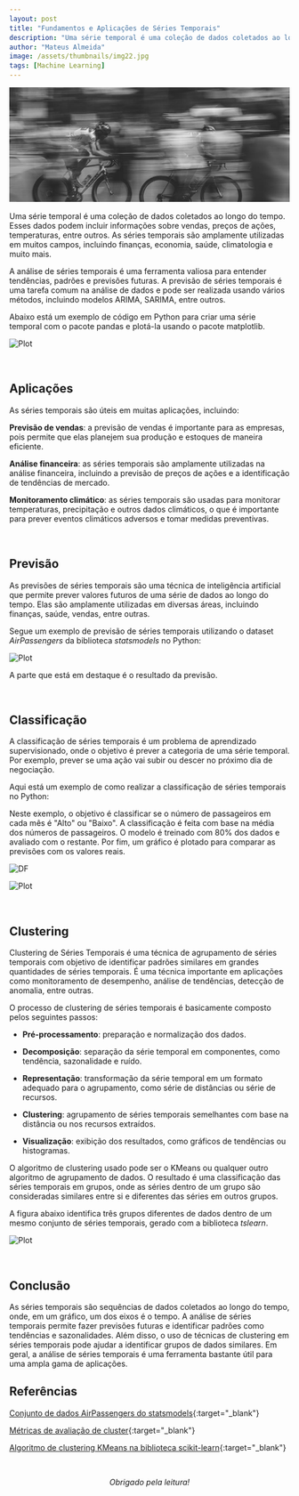 ```yaml
---
layout: post
title: "Fundamentos e Aplicações de Séries Temporais"
description: "Uma série temporal é uma coleção de dados coletados ao longo do tempo. Esses dados podem incluir informações sobre vendas, preços de ações, temperaturas, entre outros..."
author: "Mateus Almeida"
image: /assets/thumbnails/img22.jpg
tags: [Machine Learning]
---
```


![Birds](/assets/thumbnails/img22.jpg)

Uma série temporal é uma coleção de dados coletados ao longo do tempo. Esses dados podem incluir informações sobre vendas, preços de ações, temperaturas, entre outros. As séries temporais são amplamente utilizadas em muitos campos, incluindo finanças, economia, saúde, climatologia e muito mais.

A análise de séries temporais é uma ferramenta valiosa para entender tendências, padrões e previsões futuras. A previsão de séries temporais é uma tarefa comum na análise de dados e pode ser realizada usando vários métodos, incluindo modelos ARIMA, SARIMA, entre outros.

Abaixo está um exemplo de código em Python para criar uma série temporal com o pacote pandas e plotá-la usando o pacote matplotlib.

<script src="https://gist.github.com/imsouza/9bfc4a142616ae3f9828f8287249a020.js"></script>

![Plot](https://imgur.com/okQXOr6.png)

<br>

## Aplicações

As séries temporais são úteis em muitas aplicações, incluindo:

**Previsão de vendas**: a previsão de vendas é importante para as empresas, pois permite que elas planejem sua produção e estoques de maneira eficiente.

**Análise financeira**: as séries temporais são amplamente utilizadas na análise financeira, incluindo a previsão de preços de ações e a identificação de tendências de mercado.

**Monitoramento climático**: as séries temporais são usadas para monitorar temperaturas, precipitação e outros dados climáticos, o que é importante para prever eventos climáticos adversos e tomar medidas preventivas.

<br>

## Previsão

As previsões de séries temporais são uma técnica de inteligência artificial que permite prever valores futuros de uma série de dados ao longo do tempo. Elas são amplamente utilizadas em diversas áreas, incluindo finanças, saúde, vendas, entre outras.

Segue um exemplo de previsão de séries temporais utilizando o dataset *AirPassengers* da biblioteca *statsmodels* no Python:

<script src="https://gist.github.com/imsouza/0327ce38b23cb8148a5829c6e46de8e1.js"></script>

![Plot](https://imgur.com/CmaIYhU.png)

A parte que está em destaque é o resultado da previsão.

<br>

## Classificação

A classificação de séries temporais é um problema de aprendizado supervisionado, onde o objetivo é prever a categoria de uma série temporal. Por exemplo, prever se uma ação vai subir ou descer no próximo dia de negociação.

Aqui está um exemplo de como realizar a classificação de séries temporais no Python:

<script src="https://gist.github.com/imsouza/b8fa62fbe383fb98c03f06a4d2b8a667.js"></script>

Neste exemplo, o objetivo é classificar se o número de passageiros em cada mês é "Alto" ou "Baixo". A classificação é feita com base na média dos números de passageiros. O modelo é treinado com 80% dos dados e avaliado com o restante. Por fim, um gráfico é plotado para comparar as previsões com os valores reais.

![DF](https://imgur.com/RImJTAk.png)

![Plot](https://imgur.com/IkUn6zF.png)

<br>

## Clustering

Clustering de Séries Temporais é uma técnica de agrupamento de séries temporais com objetivo de identificar padrões similares em grandes quantidades de séries temporais. É uma técnica importante em aplicações como monitoramento de desempenho, análise de tendências, detecção de anomalia, entre outras.

O processo de clustering de séries temporais é basicamente composto pelos seguintes passos:

- **Pré-processamento**: preparação e normalização dos dados.

- **Decomposição**: separação da série temporal em componentes, como tendência, sazonalidade e ruído.

- **Representação**: transformação da série temporal em um formato adequado para o agrupamento, como série de distâncias ou série de recursos.

- **Clustering**: agrupamento de séries temporais semelhantes com base na distância ou nos recursos extraídos.

- **Visualização**: exibição dos resultados, como gráficos de tendências ou histogramas.

O algoritmo de clustering usado pode ser o KMeans ou qualquer outro algoritmo de agrupamento de dados. O resultado é uma classificação das séries temporais em grupos, onde as séries dentro de um grupo são consideradas similares entre si e diferentes das séries em outros grupos.

A figura abaixo identifica três grupos diferentes de dados dentro de um mesmo conjunto de séries temporais, gerado com a biblioteca *tslearn*.

![Plot](https://imgur.com/2f7gvC7.png)

<br>

## Conclusão

As séries temporais são sequências de dados coletados ao longo do tempo, onde, em um gráfico, um dos eixos é o tempo. A análise de séries temporais permite fazer previsões futuras e identificar padrões como tendências e sazonalidades. Além disso, o uso de técnicas de clustering em séries temporais pode ajudar a identificar grupos de dados similares. Em geral, a análise de séries temporais é uma ferramenta bastante útil para uma ampla gama de aplicações.

## Referências

[Conjunto de dados AirPassengers do statsmodels]( https://www.statsmodels.org/stable/datasets/generated/fair.html){:target="_blank"}

[Métricas de avaliação de cluster](https://scikit-learn.org/stable/modules/clustering.html#clustering-performance-evaluation){:target="_blank"}

[Algoritmo de clustering KMeans na biblioteca scikit-learn](https://scikit-learn.org/stable/modules/generated/sklearn.cluster.KMeans.html){:target="_blank"}


<br><center><i>Obrigado pela leitura!</i></center>

